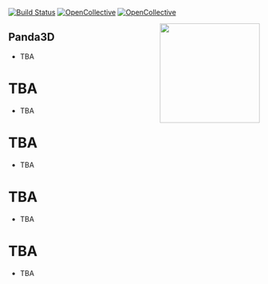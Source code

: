 [![Build Status](https://github.com/nahboi/panda3d/workflows/Continuous%20Integration/badge.svg?branch=master)](https://github.com/nahboi/panda3d/actions?query=branch%3Amaster+workflow%3A%22Continuous+Integration%22)
[![OpenCollective](https://opencollective.com/panda3d/backers/badge.svg)](https://opencollective.com/panda3d)
[![OpenCollective](https://opencollective.com/panda3d/sponsors/badge.svg)](https://opencollective.com/panda3d)

<img src="https://avatars2.githubusercontent.com/u/590956?v=3&s=500" align="right" width="200"/>

## Panda3D
- TBA

# TBA
- TBA

# TBA
- TBA

# TBA
- TBA

# TBA
- TBA